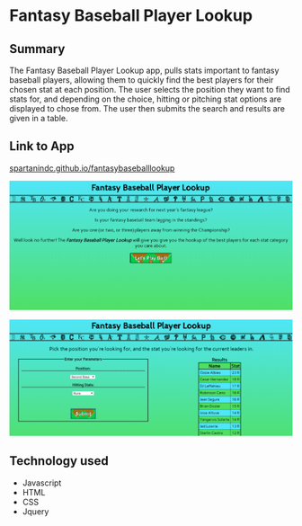 # Fantasy Baseball Player Lookup

## Summary

The Fantasy Baseball Player Lookup app, pulls stats important to fantasy baseball players, allowing them to quickly find the best players for their chosen stat at each position. The user selects the position they want to find stats for, and depending on the choice, hitting or pitching stat options are displayed to chose from. The user then submits the search and results are given in a table.

## Link to App

[spartanindc.github.io/fantasybaseballlookup](https://spartanindc.github.io/fantasybaseballlookup)

![FBSL Landing Page](https://github.com/spartanindc/fantasybaseballlookup/blob/master/FBSL_landing.png)

![FBSL Results Page](https://github.com/spartanindc/fantasybaseballlookup/blob/master/FBSL_results.png)

## Technology used

- Javascript
- HTML
- CSS
- Jquery
